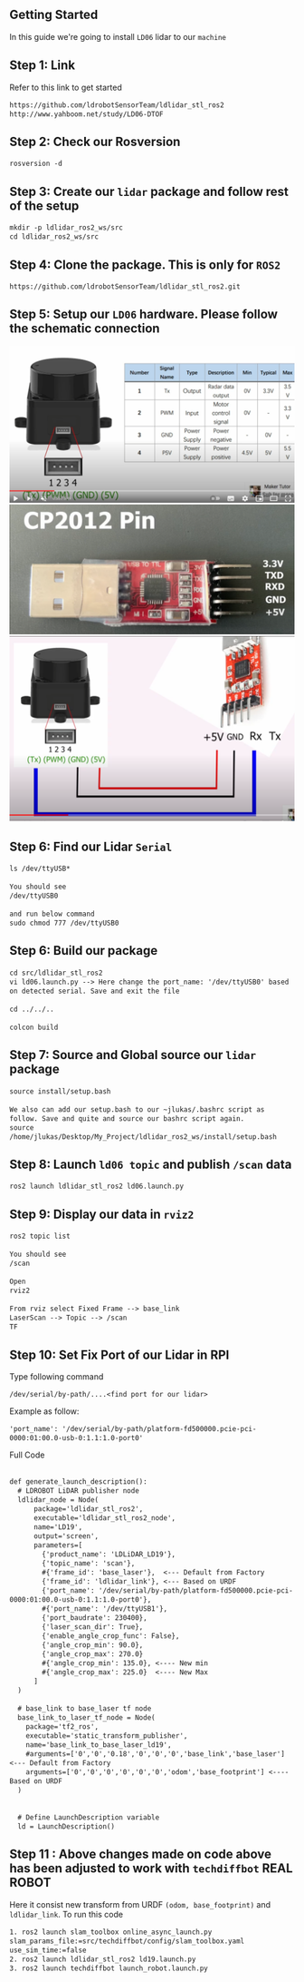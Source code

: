 ## Getting Started 

In this guide we're going to install `LD06` lidar to our `machine`

## Step 1: Link
Refer to this link to get started
```
https://github.com/ldrobotSensorTeam/ldlidar_stl_ros2
http://www.yahboom.net/study/LD06-DTOF
```

## Step 2: Check our Rosversion
```
rosversion -d
```

## Step 3: Create our `lidar` package and follow rest of the setup
```
mkdir -p ldlidar_ros2_ws/src
cd ldlidar_ros2_ws/src
```

## Step 4: Clone the package. This is only for `ROS2`
```
https://github.com/ldrobotSensorTeam/ldlidar_stl_ros2.git
```
 
## Step 5: Setup our `LD06` hardware. Please follow the schematic connection
![Alt text](image-1.png)
![Alt text](image-2.png)
![Alt text](image-3.png)

## Step 6: Find our Lidar `Serial`
```
ls /dev/ttyUSB*

You should see
/dev/ttyUSB0

and run below command
sudo chmod 777 /dev/ttyUSB0
```

## Step 6: Build our package
```
cd src/ldlidar_stl_ros2
vi ld06.launch.py --> Here change the port_name: '/dev/ttyUSB0' based on detected serial. Save and exit the file

cd ../../..

colcon build
```

## Step 7: Source and Global source our `lidar` package
```
source install/setup.bash

We also can add our setup.bash to our ~jlukas/.bashrc script as follow. Save and quite and source our bashrc script again.
source /home/jlukas/Desktop/My_Project/ldlidar_ros2_ws/install/setup.bash
```
## Step 8: Launch `ld06 topic` and publish `/scan` data
```
ros2 launch ldlidar_stl_ros2 ld06.launch.py
```

## Step 9: Display our data in `rviz2`
```
ros2 topic list

You should see 
/scan

Open
rviz2

From rviz select Fixed Frame --> base_link
LaserScan --> Topic --> /scan
TF 
```

## Step 10: Set Fix Port of our Lidar in RPI
Type following command

```
/dev/serial/by-path/....<find port for our lidar>
```

Example as follow:
```
'port_name': '/dev/serial/by-path/platform-fd500000.pcie-pci-0000:01:00.0-usb-0:1.1:1.0-port0'
```

Full Code
```

def generate_launch_description():
  # LDROBOT LiDAR publisher node
  ldlidar_node = Node(
      package='ldlidar_stl_ros2',
      executable='ldlidar_stl_ros2_node',
      name='LD19',
      output='screen',
      parameters=[
        {'product_name': 'LDLiDAR_LD19'},
        {'topic_name': 'scan'},
        #{'frame_id': 'base_laser'},  <--- Default from Factory
        {'frame_id': 'ldlidar_link'}, <--- Based on URDF
        {'port_name': '/dev/serial/by-path/platform-fd500000.pcie-pci-0000:01:00.0-usb-0:1.1:1.0-port0'},
        #{'port_name': '/dev/ttyUSB1'},
        {'port_baudrate': 230400},
        {'laser_scan_dir': True},
        {'enable_angle_crop_func': False},
        {'angle_crop_min': 90.0},
        {'angle_crop_max': 270.0}
        #{'angle_crop_min': 135.0}, <---- New min
        #{'angle_crop_max': 225.0}  <---- New Max
      ]
  )

  # base_link to base_laser tf node
  base_link_to_laser_tf_node = Node(
    package='tf2_ros',
    executable='static_transform_publisher',
    name='base_link_to_base_laser_ld19',
    #arguments=['0','0','0.18','0','0','0','base_link','base_laser']  <--- Default from Factory
    arguments=['0','0','0','0','0','0','odom','base_footprint'] <---- Based on URDF
  )


  # Define LaunchDescription variable
  ld = LaunchDescription()
```

## Step 11 : Above changes made on code above has been adjusted to work with `techdiffbot` REAL ROBOT

Here it consist new transform from URDF `(odom, base_footprint)` and `ldlidar_link`. To run this code
```
1. ros2 launch slam_toolbox online_async_launch.py slam_params_file:=src/techdiffbot/config/slam_toolbox.yaml use_sim_time:=false
2. ros2 launch ldlidar_stl_ros2 ld19.launch.py
3. ros2 launch techdiffbot launch_robot.launch.py
```
